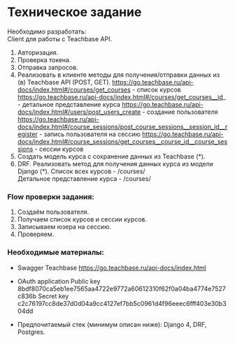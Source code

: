 # Техническое задание
Необходимо разработать:  
Client для работы с Teachbase API. 
1. Авторизация.
2. Проверка токена.
3. Отправка запросов.         
4. Реализовать в клиенте методы для получения/отправки данных из (в) Teachbase API (POST, GET). 
https://go.teachbase.ru/api-docs/index.html#/courses/get_courses - список курсов
https://go.teachbase.ru/api-docs/index.html#/courses/get_courses__id_ - детальное представление курса
https://go.teachbase.ru/api-docs/index.html#/users/post_users_create - создание пользователя
https://go.teachbase.ru/api-docs/index.html#/course_sessions/post_course_sessions__session_id__register - запись пользователя на сессию
https://go.teachbase.ru/api-docs/index.html#/course_sessions/get_courses__course_id__course_sessions - сессии курсов
5. Создать модель курса с сохранение данных из Teachbase (*).
6. DRF. Реализовать метод для получения данных курса из модели Django (*).
Список всех курсов - /courses/   
Детальное представление курса - /courses/<id>

### Flow проверки задания:
1. Создаём пользователя.
2. Получаем список курсов и сессии курсов.
3. Записываем юзера на сессию.
4. Проверяем.

### Необходимые материалы:

- Swagger Teachbase
https://go.teachbase.ru/api-docs/index.html

- OAuth application
Public key 8bdf8070ca5eb1ee7565aa4722e9772a60612310f62f0a04ba4774e7527c836b
Secret key c2c76197cc8de37d0d04a9cc4127ef7bb5c0961d4f96eeec6fff403e30b304dd

- Предпочитаемый стек (минимум описан ниже):
Django 4, DRF, Postgres.
